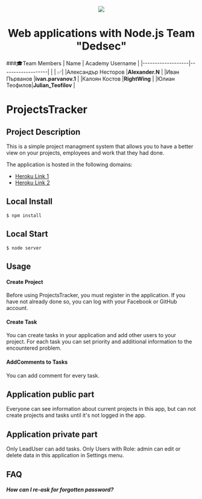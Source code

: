 <p align="center">
<a href="http://academy.telerik.com/">
<img src="https://camo.githubusercontent.com/08ecbe7b67d65cc7c6990787e2836b27b4296f2d/68747470733a2f2f7261772e6769746875622e636f6d2f666c65787472792f54656c6572696b2d41636164656d792f6d61737465722f50726f6772616d6d696e6725323077697468253230432532332f436f6465732f4f746865722f54656c6572696b2e706e67"/>
</a>

<h1 align="center">Web applications with Node.js Team "Dedsec"</h1>

###:mortar_board:Team Members
| Name              | Academy Username      	|
|-------------------|-------------------|
|                   | :white_check_mark:|
|Александър Несторов |__Alexander.N__	        |
|Иван Първанов |__ivan.parvanov.1__	        |
|Калоян Костов |__RightWing__ |	
|Юлиан Теофилов|__Julian_Teofilov__       	|	

# ProjectsTracker

## Project Description  

This is a simple project managment system that allows you to have a better view on your projects, employees and work that they had done.

The application is hosted in the following domains:
- <a href="https://dedsec.herokuapp.com/">Heroku Link 1</a>
- <a href="https://project-tracker-team-dedsec.herokuapp.com/">Heroku Link 2</a>

## Local Install
    $ npm install
    
## Local Start
    $ node server

## Usage

#### Create Project

Before using ProjectsTracker, you must register in the application. 
If you have not already done so, you can log with your Facebook or GitHub account.

#### Create Task

You can create tasks in your application and add other users to your project.
For each task you can set priority and additional information to the encountered problem.

#### AddComments to Tasks

You can add comment for every task.

## Application public part

Everyone can see information about current projects in this app, but can not create projects and tasks until it's not logged in the app.

## Application private part

Only LeadUser can add tasks.
Only Users with Role: admin can edit or delete data in this application in Settings menu.

## FAQ

##### How can I re-ask for forgotten password?
